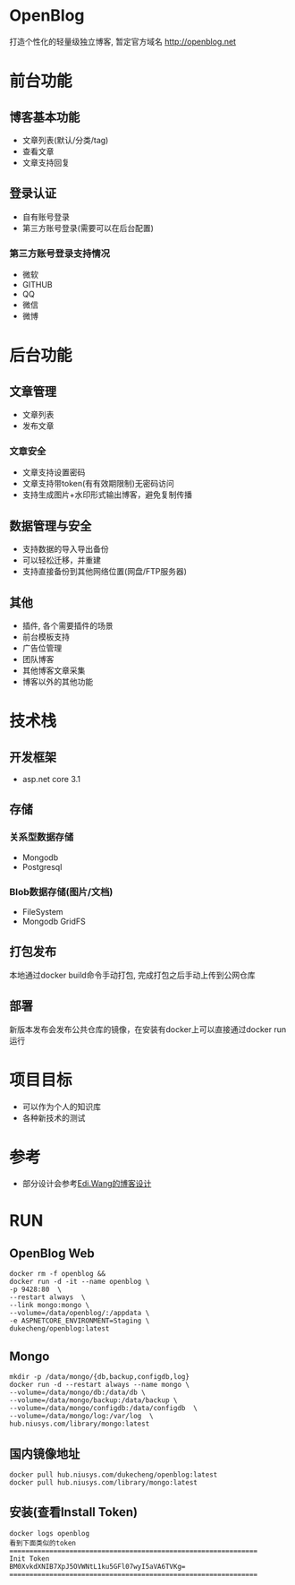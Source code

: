 # OpenBlog
打造个性化的轻量级独立博客, 暂定官方域名 http://openblog.net

# 前台功能
## 博客基本功能
* 文章列表(默认/分类/tag)
* 查看文章
* 文章支持回复
## 登录认证
* 自有账号登录
* 第三方账号登录(需要可以在后台配置)
### 第三方账号登录支持情况
* 微软
* GITHUB
* QQ
* 微信
* 微博

# 后台功能
## 文章管理
* 文章列表
* 发布文章
### 文章安全
* 文章支持设置密码
* 文章支持带token(有有效期限制)无密码访问
* 支持生成图片+水印形式输出博客，避免复制传播
## 数据管理与安全
* 支持数据的导入导出备份
* 可以轻松迁移，并重建
* 支持直接备份到其他网络位置(网盘/FTP服务器)
## 其他
* 插件, 各个需要插件的场景
* 前台模板支持
* 广告位管理
* 团队博客
* 其他博客文章采集
* 博客以外的其他功能

# 技术栈

## 开发框架
* asp.net core 3.1

## 存储

### 关系型数据存储
* Mongodb
* Postgresql

### Blob数据存储(图片/文档)
* FileSystem
* Mongodb GridFS
## 打包发布
本地通过docker build命令手动打包, 完成打包之后手动上传到公网仓库
## 部署
新版本发布会发布公共仓库的镜像，在安装有docker上可以直接通过docker run运行

# 项目目标
* 可以作为个人的知识库
* 各种新技术的测试

# 参考
* 部分设计会参考[Edi.Wang的博客设计](https://github.com/EdiWang/Moonglade)

# RUN

## OpenBlog Web
```
docker rm -f openblog &&
docker run -d -it --name openblog \
-p 9428:80  \
--restart always  \
--link mongo:mongo \
--volume=/data/openblog/:/appdata \
-e ASPNETCORE_ENVIRONMENT=Staging \
dukecheng/openblog:latest
```

## Mongo
```
mkdir -p /data/mongo/{db,backup,configdb,log}
docker run -d --restart always --name mongo \
--volume=/data/mongo/db:/data/db \
--volume=/data/mongo/backup:/data/backup \
--volume=/data/mongo/configdb:/data/configdb  \
--volume=/data/mongo/log:/var/log  \
hub.niusys.com/library/mongo:latest
```

## 国内镜像地址
```
docker pull hub.niusys.com/dukecheng/openblog:latest
docker pull hub.niusys.com/library/mongo:latest
```

## 安装(查看Install Token)
```
docker logs openblog
看到下面类似的token
==============================================================
Init Token
BM0XvkdXNIB7XpJ5OVWNtL1ku5GFl07wyI5aVA6TVKg=
==============================================================
```